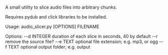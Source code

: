A small utility to slice audio files into arbitrary chunks.

Requires pydub and click libraries to be installed.

Usage: audio_slicer.py [OPTIONS] FILENAME

Options:
  --d INTEGER  duration of each slice in seconds, 40 by default
  --r          remove the source file?
  --e TEXT     optional file extension; e.g. mp3, or ogg
  --f TEXT     optional output folder; e.g. output
